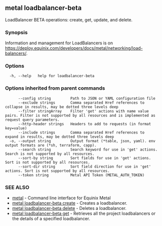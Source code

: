 ## metal loadbalancer-beta

LoadBalancer BETA operations: create, get, update, and delete.

### Synopsis

Information and management for LoadBalancers is on https://deploy.equinix.com/developers/docs/metal/networking/load-balancers/.

### Options

```
  -h, --help   help for loadbalancer-beta
```

### Options inherited from parent commands

```
      --config string         Path to JSON or YAML configuration file
      --exclude strings       Comma separated Href references to collapse in results, may be dotted three levels deep
      --filter stringArray    Filter 'get' actions with name value pairs. Filter is not supported by all resources and is implemented as request query parameters.
      --http-header strings   Headers to add to requests (in format key=value)
      --include strings       Comma separated Href references to expand in results, may be dotted three levels deep
  -o, --output string         Output format (*table, json, yaml). env output formats are (*sh, terraform, capp).
      --search string         Search keyword for use in 'get' actions. Search is not supported by all resources.
      --sort-by string        Sort fields for use in 'get' actions. Sort is not supported by all resources.
      --sort-dir string       Sort field direction for use in 'get' actions. Sort is not supported by all resources.
      --token string          Metal API Token (METAL_AUTH_TOKEN)
```

### SEE ALSO

* [metal](metal.md)	 - Command line interface for Equinix Metal
* [metal loadbalancer-beta create](metal_loadbalancer-beta_create.md)	 - Creates a loadbalancer.
* [metal loadbalancer-beta delete](metal_loadbalancer-beta_delete.md)	 - Deletes a loadbalancer.
* [metal loadbalancer-beta get](metal_loadbalancer-beta_get.md)	 - Retrieves all the project loadbalancers or the details of a specified loadbalancer.

